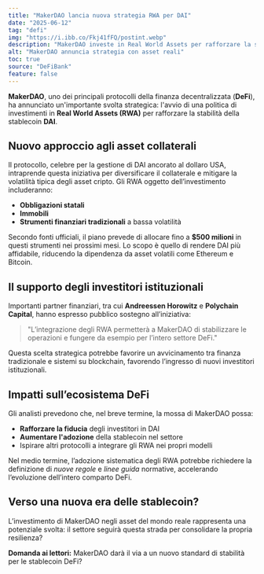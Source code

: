 ```yaml
---
title: "MakerDAO lancia nuova strategia RWA per DAI"
date: "2025-06-12"
tag: "defi"
img: "https://i.ibb.co/Fkj41fFQ/postint.webp"
description: "MakerDAO investe in Real World Assets per rafforzare la stabilità di DAI"
alt: "MakerDAO annuncia strategia con asset reali"
toc: true
source: "DeFiBank"
feature: false
---
```


**MakerDAO**, uno dei principali protocolli della finanza decentralizzata (**DeFi**), ha annunciato un'importante svolta strategica: l'avvio di una politica di investimenti in **Real World Assets (RWA)** per rafforzare la stabilità della stablecoin **DAI**.

## Nuovo approccio agli asset collaterali

Il protocollo, celebre per la gestione di DAI ancorato al dollaro USA, intraprende questa iniziativa per diversificare il collaterale e mitigare la volatilità tipica degli asset cripto. Gli RWA oggetto dell’investimento includeranno:

- **Obbligazioni statali**
- **Immobili**
- **Strumenti finanziari tradizionali** a bassa volatilità

Secondo fonti ufficiali, il piano prevede di allocare fino a **$500 milioni** in questi strumenti nei prossimi mesi. Lo scopo è quello di rendere DAI più affidabile, riducendo la dipendenza da asset volatili come Ethereum e Bitcoin.

## Il supporto degli investitori istituzionali

Importanti partner finanziari, tra cui **Andreessen Horowitz** e **Polychain Capital**, hanno espresso pubblico sostegno all’iniziativa:

> "L’integrazione degli RWA permetterà a MakerDAO di stabilizzare le operazioni e fungere da esempio per l’intero settore DeFi."

Questa scelta strategica potrebbe favorire un avvicinamento tra finanza tradizionale e sistemi su blockchain, favorendo l’ingresso di nuovi investitori istituzionali.

## Impatti sull’ecosistema DeFi

Gli analisti prevedono che, nel breve termine, la mossa di MakerDAO possa:

- **Rafforzare la fiducia** degli investitori in DAI
- **Aumentare l'adozione** della stablecoin nel settore
- Ispirare altri protocolli a integrare gli RWA nei propri modelli

Nel medio termine, l’adozione sistematica degli RWA potrebbe richiedere la definizione di *nuove regole* e *linee guida* normative, accelerando l’evoluzione dell’intero comparto DeFi.

## Verso una nuova era delle stablecoin?

L’investimento di MakerDAO negli asset del mondo reale rappresenta una potenziale svolta: il settore seguirà questa strada per consolidare la propria resilienza?

**Domanda ai lettori:**
MakerDAO darà il via a un nuovo standard di stabilità per le stablecoin DeFi?